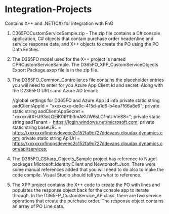 # Integration-Projects
Contains X++ and .NET(C#) for integration with FnO

1. D365FOCustomServiceSample.zip - The zip file contains a C# console application, C# objects that contain purchase order header\line and service response data, and X++ objects to create the PO using the PO Data Entities. 

2. The D365FO model used for the X++ project is named CPRCustomServiceSample. The D365FO_XPP_CustomServiceObjects Export Package.axpp file is in the zip file.

3. The D365FO_Common_Controller.cs file contains the placeholder entries you will need to enter for you Azure App Client Id and secret. Along with the D2365FO URLs and Azure AD tenant:

    //global settings for D365FO and Azure App Id info
   	private static string aadClientAppId = "xxxxxxxx-de0c-415d-a1d6-b4ea7f66a8e6";
    private static string aadClientAppSecret = "xxxxxvitXHJ93oLQEiK0tR1b3mAKUW6sLC1mUlVieS8=";
    private static string aadTenant = https://login.windows.net/microsoft.com;
    private static string baseURL = https://xxxxxxxfinopsdeveec2c152fa9c727ddevaos.cloudax.dynamics.com;
    private static string ApiUrl = https://xxxxxxxfinopsdeveec2c152fa9c727ddevaos.cloudax.dynamics.com/api/services;


4. The D365FO_CSharp_Objects_Sample project has reference to Nuget packages Microsoft.Identity.Client and Newtonsoft.Json. There were some manual references added that you will need to do also to make the code compile. Visual Studio should tell you what to reference.	

5. The XPP project contains the X++ code to create the PO with lines and populates the response object back for the console app to iterate through.  In the D365FP_CustomService_AP class, there are two service operations that create the purchase order. The response object contains an array of PO Line data. 

